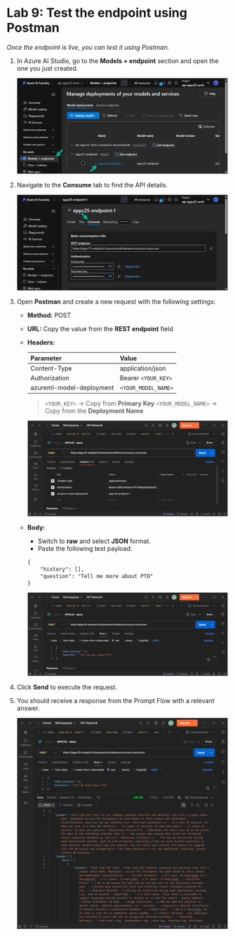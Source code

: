 # Lab 9: Test the endpoint using Postman

*Once the endpoint is live, you can test it using Postman.*

1. In Azure AI Studio, go to the **Models + endpoint** section and open the one you just created.

    ![Open Endpoint](./assets/3-9-open-endpoint.png)

2. Navigate to the **Consume** tab to find the API details.

    ![Consume tab](./assets/3-9-consume.png)

3. Open **Postman** and create a new request with the following settings:

    - **Method:** POST
    - **URL:** Copy the value from the **REST endpoint** field
    - **Headers:**

        | Parameter | Value |
        |--|--|
        | Content-Type | application/json |
        | Authorization | Bearer `<YOUR_KEY>` |
        | azureml-model-deployment | `<YOUR_MODEL_NAME>` |

        > `<YOUR_KEY>` → Copy from **Primary Key**
        > `<YOUR_MODEL_NAME>` → Copy from the **Deployment Name**

        ![API request header](./assets/3-9-headers.png)

    - **Body:**
    
        - Switch to **raw** and select **JSON** format.
        - Paste the following test payload:

        ```
        {
            "history": [],
            "question": "Tell me more about PTO"
        }
        ```

        ![API request body](./assets/3-9-body.png)

4. Click **Send** to execute the request.

5. You should receive a response from the Prompt Flow with a relevant answer.

    ![API response](./assets/3-9-response.png)



